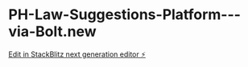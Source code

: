 # PH-Law-Suggestions-Platform---via-Bolt.new

[Edit in StackBlitz next generation editor ⚡️](https://stackblitz.com/~/github.com/johnbercero/PH-Law-Suggestions-Platform---via-Bolt.new)